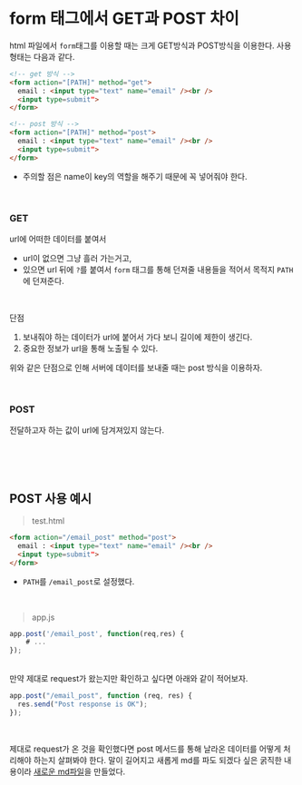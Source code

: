 # form 태그에서 GET과 POST 차이

html 파일에서 `form`태그를 이용할 때는 크게 GET방식과 POST방식을 이용한다. 사용 형태는 다음과 같다.

```html
<!-- get 방식 -->
<form action="[PATH]" method="get">
  email : <input type="text" name="email" /><br />
  <input type=submit">
</form>
```

```html
<!-- post 방식 -->
<form action="[PATH]" method="post">
  email : <input type="text" name="email" /><br />
  <input type=submit">
</form>
```

- 주의할 점은 name이 key의 역할을 해주기 때문에 꼭 넣어줘야 한다.

<br>

### GET

url에 어떠한 데이터를 붙여서

- url이 없으면 그냥 흘러 가는거고,
- 있으면 url 뒤에 `?`를 붙여서 `form` 태그를 통해 던져줄 내용들을 적어서 목적지 `PATH`에 던져준다.

<br>

단점

1. 보내줘야 하는 데이터가 url에 붙어서 가다 보니 길이에 제한이 생긴다.
2. 중요한 정보가 url을 통해 노출될 수 있다.

위와 같은 단점으로 인해 서버에 데이터를 보내줄 때는 post 방식을 이용하자.

<br>

### POST

전달하고자 하는 값이 url에 담겨져있지 않는다.

<br><br><br>

## POST 사용 예시

> test.html

```html
<form action="/email_post" method="post">
  email : <input type="text" name="email" /><br />
  <input type=submit">
</form>
```

- `PATH`를 `/email_post`로 설정했다.

<br>

> app.js

```javascript
app.post('/email_post', function(req,res) {
	# ...
});
```

<br>만약 제대로 request가 왔는지만 확인하고 싶다면 아래와 같이 적어보자.

```javascript
app.post("/email_post", function (req, res) {
  res.send("Post response is OK");
});
```
<br>

제대로 request가 온 것을 확인했다면 post 메서드를 통해 날라온 데이터를 어떻게 처리해야 하는지 살펴봐야 한다. 말이 길어지고 새롭게 md를 파도 되겠다 싶은 굵직한 내용이라 [새로운 md파일](https://github.com/Mong-Gu/TIL/blob/master/js/express/post%EB%B0%A9%EC%8B%9D%EC%9D%98%20form%20%ED%83%9C%EA%B7%B8%EB%A1%9C%EB%B6%80%ED%84%B0%20%EB%82%A0%EB%9D%BC%EC%98%A8%20%EB%8D%B0%EC%9D%B4%ED%84%B0%20%EC%B2%98%EB%A6%AC%20%EB%B0%A9%EB%B2%95.md)을 만들었다.
